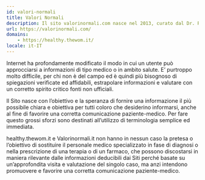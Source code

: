 ```yaml
---
id: valori-normali
title: Valori Normali
description: Il sito valorinormali.com nasce nel 2013, curato dal Dr. Roberto Gindro, per contribuire a divulgare informazioni sanitarie in lingua italiana affidabili e di qualità.
url: https://valorinormali.com/
domains:
    - https://healthy.thewom.it/
locale: it-IT
---
```


Internet ha profondamente modificato il modo in cui un utente può approcciarsi a informazioni di tipo medico o in ambito salute. E’ purtroppo molto difficile, per chi non è del campo ed è quindi più bisognoso di spiegazioni verificate ed affidabili, estrapolare informazioni e valutare con un corretto spirito critico fonti non ufficiali.

Il Sito nasce con l’obiettivo e la speranza di fornire una informazione il più possibile chiara e obiettiva per tutti coloro che desiderino informarsi, anche al fine di favorire una corretta comunicazione paziente-medico. Per fare questo grossi sforzi sono destinati all’utilizzo di terminologia semplice ed immediata.

healthy.thewom.it e Valorinormali.it non hanno in nessun caso la pretesa o l’obiettivo di sostituire il personale medico specializzato in fase di diagnosi o nella prescrizione di una terapia o di un farmaco, che possono discostarsi in maniera rilevante dalle informazioni deducibili dai Siti perché basate su un’approfondita visita e valutazione del singolo caso, ma anzi intendono promuovere e favorire una corretta comunicazione paziente-medico.
